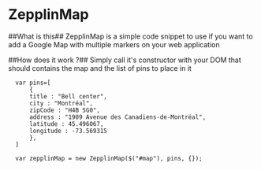 ZepplinMap
==========

##What is this##
ZepplinMap is a simple code snippet to use if you want to add a Google Map with multiple markers on your web application

##How does it work ?##
Simply call it's constructor with your DOM that should contains the map and the list of pins to place in it
```
  var pins=[
      {
      title : "Bell center",
      city : "Montréal",
      zipCode : "H4B 5G0",
      address : "1909 Avenue des Canadiens-de-Montréal",
      latitude : 45.496067,
      longitude : -73.569315
      },
  ]

  var zepplinMap = new ZepplinMap($("#map"), pins, {});
```
